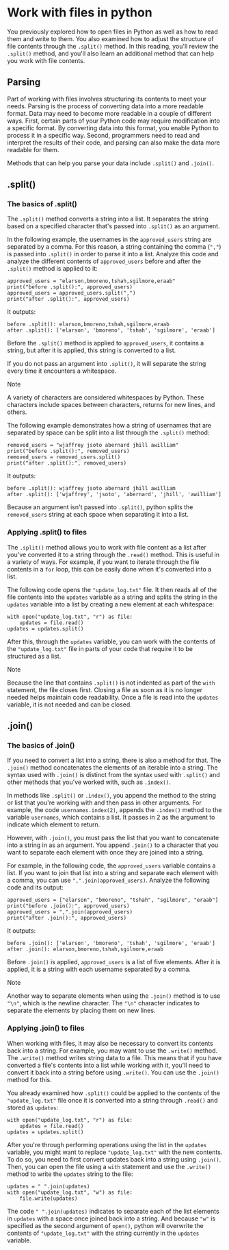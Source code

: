 
# Work with files in python

You previously explored how to open files in Python as well as how to read them and write to them. You also examined how to adjust the structure of file contents through the `.split()` method. In this reading, you'll review the `.split()` method, and you'll also learn an additional method that can help you work with file contents.

## Parsing

Part of working with files involves structuring its contents to meet your needs. Parsing is the process of converting data into a more readable format. Data may need to become more readable in a couple of different ways. First, certain parts of your Python code may require modification into a specific format. By converting data into this format, you enable Python to process it in a specific way. Second, programmers need to read and interpret the results of their code, and parsing can also make the data more readable for them.

Methods that can help you parse your data include `.split()` and `.join()`.

## .split()

### The basics of .split()

The `.split()` method converts a string into a list. It separates the string based on a specified character that's passed into `.split()` as an argument.

In the following example, the usernames in the `approved_users` string are separated by a comma. For this reason, a string containing the comma (`","`) is passed into `.split()` in order to parse it into a list. Analyze this code and analyze the different contents of `approved_users` before and after the `.split()` method is applied to it:

```
approved_users = "elarson,bmoreno,tshah,sgilmore,eraab"
print("before .split():", approved_users)
approved_users = approved_users.split(",")
print("after .split():", approved_users)
```

It outputs:

```
before .split(): elarson,bmoreno,tshah,sgilmore,eraab
after .split(): ['elarson', 'bmoreno', 'tshah', 'sgilmore', 'eraab']
```

Before the `.split()` method is applied to `approved_users`, it contains a string, but after it is applied, this string is converted to a list.

If you do not pass an argument into `.split()`, it will separate the string every time it encounters a whitespace.

> [!Note]
> A variety of characters are considered whitespaces by Python. These characters include spaces between characters, returns for new lines, and others.

The following example demonstrates how a string of usernames that are separated by space can be split into a list through the `.split()` method:

```
removed_users = "wjaffrey jsoto abernard jhill awilliam"
print("before .split():", removed_users)
removed_users = removed_users.split()
print("after .split():", removed_users)
```

It outputs:

```
before .split(): wjaffrey jsoto abernard jhill awilliam
after .split(): ['wjaffrey', 'jsoto', 'abernard', 'jhill', 'awilliam']
```

Because an argument isn't passed into `.split()`, python splits the `removed_users` string at each space when separating it into a list.

### Applying .split() to files

The `.split()` method allows you to work with file content as a list after you've converted it to a string through the `.read()` method. This is useful in a variety of ways. For example, if you want to iterate through the file contents in a `for` loop, this can be easily done when it's converted into a list.

The following code opens the `"update_log.txt"` file. It then reads all of the file contents into the `updates` variable as a string and splits the string in the `updates` variable into a list by creating a new element at each whitespace:

```
with open("update_log.txt", "r") as file:
	updates = file.read()
updates = updates.split()
```

After this, through the `updates` variable, you can work with the contents of the `"update_log.txt"` file in parts of your code that require it to be structured as a list.

> [!Note]
> Because the line that contains `.split()` is not indented as part of the `with` statement, the file closes first. Closing a file as soon as it is no longer needed helps maintain code readability. Once a file is read into the `updates` variable, it is not needed and can be closed.

## .join()

### The basics of .join()

If you need to convert a list into a string, there is also a method for that. The `.join()` method concatenates the elements of an iterable into a string. The syntax used with `.join()` is distinct from the syntax used with `.split()` and other methods that you've worked with, such as `.index()`.

In methods like `.split()` or `.index()`, you append the method to the string or list that you're working with and then pass in other arguments. For example, the code `usernames.index(2)`, appends the `.index()` method to the variable `usernames`, which contains a list. It passes in 2 as the argument to indicate which element to return.

However, with `.join()`, you must pass the list that you want to concatenate into a string in as an argument. You append `.join()` to a character that you want to separate each element with once they are joined into a string.

For example, in the following code, the `approved_users` variable contains a list. If you want to join that list into a string and separate each element with a comma, you can use `",".join(approved_users)`. Analyze the following code and its output:

```
approved_users = ["elarson", "bmoreno", "tshah", "sgilmore", "eraab"]
print("before .join():", approved_users)
approved_users = ",".join(approved_users)
print("after .join():", approved_users)
```

It outputs:

```
before .join(): ['elarson', 'bmoreno', 'tshah', 'sgilmore', 'eraab']
after .join(): elarson,bmoreno,tshah,sgilmore,eraab
```

Before `.join()` is applied, `approved_users` is a list of five elements. After it is applied, it is a string with each username separated by a comma.

> [!Note]
> Another way to separate elements when using the `.join()` method is to use `"\n"`, which is the newline character. The `"\n"` character indicates to separate the elements by placing them on new lines.

### Applying .join() to files

When working with files, it may also be necessary to convert its contents back into a string. For example, you may want to use the `.write()` method. The `.write()` method writes string data to a file. This means that if you have converted a file's contents into a list while working with it, you'll need to convert it back into a string before using `.write()`. You can use the `.join()` method for this.

You already examined how `.split()` could be applied to the contents of the `"update_log.txt"` file once it is converted into a string through `.read()` and stored as `updates`:

```
with open("update_log.txt", "r") as file:
	updates = file.read()
updates = updates.split()
```

After you're through performing operations using the list in the `updates` variable, you might want to replace `"update_log.txt"` with the new contents. To do so, you need to first convert updates back into a string using `.join()`. Then, you can open the file using a `with` statement and use the `.write()` method to write the `updates` string to the file:

```
updates = " ".join(updates)
with open("update_log.txt", "w") as file:
	file.write(updates)
```

The code `" ".join(updates)` indicates to separate each of the list elements in `updates` with a space once joined back into a string. And because `"w"` is specified as the second argument of `open()`, python will overwrite the contents of `"update_log.txt"` with the string currently in the `updates` variable.